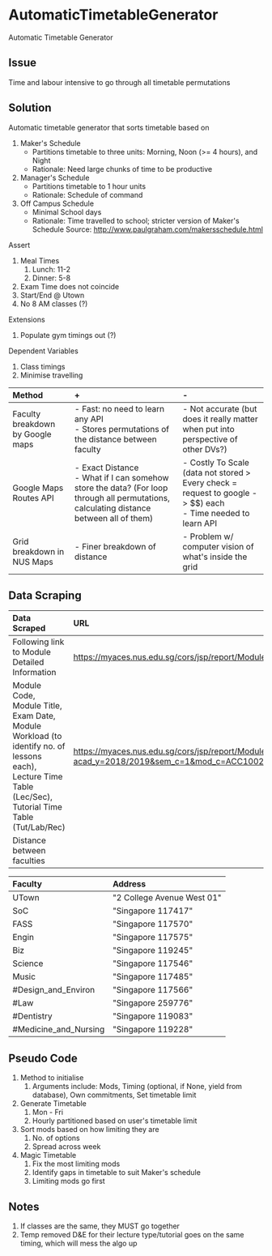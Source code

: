 # AutomaticTimetableGenerator
Automatic Timetable Generator

## Issue
Time and labour intensive to go through all timetable permutations

## Solution
Automatic timetable generator that sorts timetable based on 
1. Maker's Schedule
    - Partitions timetable to three units: Morning, Noon (>= 4 hours), and Night
    - Rationale: Need large chunks of time to be productive
2. Manager's Schedule
    - Partitions timetable to 1 hour units
    - Rationale: Schedule of command
3. Off Campus Schedule
    - Minimal School days
    - Rationale: Time travelled to school; stricter version of Maker's Schedule
Source: http://www.paulgraham.com/makersschedule.html

Assert
1. Meal Times
    1. Lunch: 11-2
    2. Dinner: 5-8
2. Exam Time does not coincide
3. Start/End @ Utown
4. No 8 AM classes (?)

Extensions
1. Populate gym timings out (?)

Dependent Variables
1. Class timings
2. Minimise travelling

Method| +| -
:---|:---|:---
Faculty breakdown by Google maps| - Fast: no need to learn any API <br /> - Stores permutations of the distance between faculty| - Not accurate (but does it really matter when put into perspective of other DVs?)
Google Maps Routes API| - Exact Distance <br /> - What if I can somehow store the data? (For loop through all permutations, calculating distance between all of them)| - Costly To Scale (data not stored > Every check = request to google -> $$) each <br /> - Time needed to learn API 
Grid breakdown in NUS Maps| - Finer breakdown of distance | - Problem w/ computer vision of what's inside the grid

## Data Scraping
Data Scraped| URL
:---|:---
Following link to Module Detailed Information| https://myaces.nus.edu.sg/cors/jsp/report/ModuleInfoListing.jsp|
Module Code, Module Title, Exam Date, Module Workload (to identify no. of lessons each), Lecture Time Table (Lec/Sec), Tutorial Time Table (Tut/Lab/Rec)| https://myaces.nus.edu.sg/cors/jsp/report/ModuleDetailedInfo.jsp?acad_y=2018/2019&sem_c=1&mod_c=ACC1002#TutorialTimeTable
Distance between faculties| 

Faculty|Address
:---|:---
UTown|"2 College Avenue West 01"
SoC|"Singapore 117417"
FASS|"Singapore 117570"
Engin|"Singapore 117575"
Biz|"Singapore 119245"
Science|"Singapore 117546"
Music|"Singapore 117485" 
#Design_and_Environ|"Singapore 117566"
#Law|"Singapore 259776" 
#Dentistry|"Singapore 119083"
#Medicine_and_Nursing|"Singapore 119228"

## Pseudo Code
1. Method to initialise
    1. Arguments include: Mods, Timing (optional, if None, yield from database), Own commitments, Set timetable limit
2. Generate Timetable
    1. Mon - Fri
    2. Hourly partitioned based on user's timetable limit
3. Sort mods based on how limiting they are
    1. No. of options
    2. Spread across week
4. Magic Timetable
    1. Fix the most limiting mods
    2. Identify gaps in timetable to suit Maker's schedule
    3. Limiting mods go first

## Notes
1. If classes are the same, they MUST go together
2. Temp removed D&E for their lecture type/tutorial goes on the same timing, which will mess the algo up


